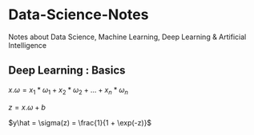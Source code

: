 # Data-Science-Notes
Notes about Data Science, Machine Learning, Deep Learning &amp; Artificial Intelligence

## Deep Learning : Basics

$x.\omega = x_1*\omega_1 + x_2*\omega_2 + \dots + x_n*\omega_n$

$z = x.\omega + b$

$y\hat = \sigma(z) = \frac{1}{1 + \exp(-z)}$
